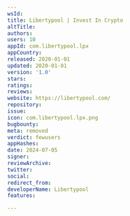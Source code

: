 ```yaml
---
wsId: 
title: Libertypool | Invest In Crypto
altTitle: 
authors: 
users: 10
appId: com.libertypool.lpx
appCountry: 
released: 2020-01-01
updated: 2020-01-01
version: '1.0'
stars: 
ratings: 
reviews: 
website: https://libertypool.com/
repository: 
issue: 
icon: com.libertypool.lpx.png
bugbounty: 
meta: removed
verdict: fewusers
appHashes: 
date: 2024-07-05
signer: 
reviewArchive: 
twitter: 
social: 
redirect_from: 
developerName: Libertypool
features: 

---
```


